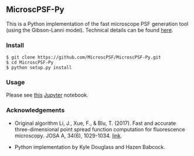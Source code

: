 ## MicroscPSF-Py ##

This is a Python implementation of the fast microscope PSF generation tool (using the Gibson-Lanni model).
Technical details can be found [here](http://www.ee.cuhk.edu.hk/~jzli/MicroscPSF/).

### Install ###

```
$ git clone https://github.com/MicroscPSF/MicroscPSF-Py.git
$ cd MicroscPSF-Py
$ python setup.py install
```

### Usage ###

Please see [this](https://github.com/MicroscPSF/MicroscPSF-Py/blob/master/examples.ipynb) [Jupyter](http://jupyter.org/) notebook.

### Acknowledgements ###

- Original algorithm Li, J., Xue, F., & Blu, T. (2017). Fast and accurate three-dimensional point spread function computation for fluorescence microscopy. JOSA A, 34(6), 1029-1034. [link](https://doi.org/10.1364/JOSAA.34.001029).

- Python implementation by Kyle Douglass and Hazen Babcock.
